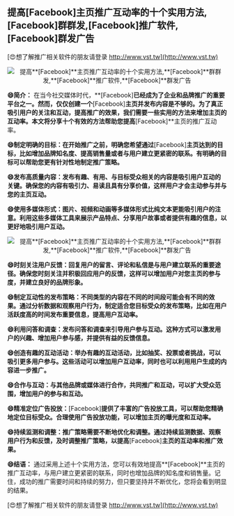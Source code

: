 ## **提高**[Facebook]**主页推广互动率的十个实用方法,**[Facebook]**群群发,**[Facebook]**推广软件,**[Facebook]**群发广告**

[😍想了解推广相关软件的朋友请登录 http://www.vst.tw](http://www.vst.tw)

 <center><img src="https://vst.tw/MP4/tuiguang/png/0.png" alt="提高**[Facebook]**主页推广互动率的十个实用方法,**[Facebook]**群群发,**[Facebook]**推广软件,**[Facebook]**群发广告"></center>

**😄简介：**
在当今社交媒体时代，**[Facebook]**已经成为了企业和品牌推广的重要平台之一。然而，仅仅创建一个**[Facebook]**主页并发布内容是不够的。为了真正吸引用户的关注和互动，提高推广的效果，我们需要一些实用的方法来增加主页的互动率。本文将分享十个有效的方法帮助您提高**[Facebook]**主页的推广互动率。

**😄制定明确的目标：在开始推广之前，明确您希望通过**[Facebook]**主页达到的目标，比如增加品牌知名度、提高销售量或者与用户建立更紧密的联系。有明确的目标可以帮助您更有针对性地制定推广策略。**

**😄发布高质量内容：发布有趣、有用、与目标受众相关的内容是吸引用户互动的关键。确保您的内容有吸引力、易读且具有分享价值，这样用户才会主动参与并与您的主页互动。**

**😄使用多媒体形式：图片、视频和动画等多媒体形式比纯文本更能吸引用户的注意。利用这些多媒体工具来展示产品特点、分享用户故事或者提供有趣的信息，以更好地吸引用户互动。**

 <center><img src="https://vst.tw/MP4/tuiguang/png/6.png" alt="提高**[Facebook]**主页推广互动率的十个实用方法,**[Facebook]**群群发,**[Facebook]**推广软件,**[Facebook]**群发广告"></center>

**😄时刻关注用户反馈：回复用户的留言、评论和私信是与用户建立联系的重要途径。确保您时刻关注并积极回应用户的反馈，这样可以增加用户对您主页的参与度，并建立良好的品牌形象。**

**😄制定互动性的发布策略：不同类型的内容在不同的时间段可能会有不同的效果。通过分析数据和观察用户行为，制定适合您目标受众的发布策略，比如在用户活跃度高的时间发布重要信息，提高用户互动率。**

**😄利用问答和调查：发布问答和调查来引导用户参与互动。这种方式可以激发用户的兴趣、增加用户参与感，并提供有益的反馈信息。**

**😄创造有趣的互动活动：举办有趣的互动活动，比如抽奖、投票或者挑战，可以吸引更多用户参与。这些活动可以增加用户互动率，同时也可以利用用户生成的内容进一步推广。**

**😄合作与互动：与其他品牌或媒体进行合作，共同推广和互动，可以扩大受众范围，增加用户的参与和互动。**

**😄精准定位广告投放：**[Facebook]**提供了丰富的广告投放工具，可以帮助您精确地定位目标受众。合理使用广告投放功能，可以增加主页的曝光度和互动率。**

**😄持续监测和调整：推广策略需要不断地优化和调整。通过持续监测数据、观察用户行为和反馈，及时调整推广策略，以提高**[Facebook]**主页的互动率和推广效果。**

**😄结语：**
通过采用上述十个实用方法，您可以有效地提高**[Facebook]**主页的推广互动率，与用户建立更紧密的联系，同时也增加品牌的知名度和销售量。记住，成功的推广需要时间和持续的努力，但只要坚持并不断优化，您将会看到明显的结果。

[😍想了解推广相关软件的朋友请登录 http://www.vst.tw](http://www.vst.tw)



